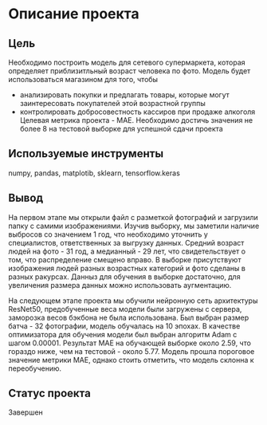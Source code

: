 # Описание проекта
## Цель
Необходимо построить модель для сетевого супермаркета, которая определяет приблизитльный возраст человека по фото. Модель будет использоваться магазином для того, чтобы 
- анализировать покупки и предлагать товары, которые могут заинтересовать покупателей этой возрастной группы
- контролировать добросовестность кассиров при продаже алкоголя  
Целевая метрика проекта - MAE. Необходимо достичь значения не более 8 на тестовой выборке для успешной сдачи проекта

## Используемые инструменты
numpy, pandas, matplotib, sklearn, tensorflow.keras  

## Вывод
На первом этапе мы открыли файл с разметкой фотографий и загрузили папку с самими изображениями. Изучив выборку, мы заметили наличие выбросов со значением 1 год, что необходимо уточнить у специалистов, ответственных за выгрузку данных. Средний возраст людей на фото - 31 год, а медианный - 29 лет, что свидетельствует о том, что распределение смещено вправо. В выборке присутствуют изображения людей разных возрастных категорий и фото сделаны в разных ракурсах. Данныз для обучения в выборке достаточно, для увеличения размера данных можно использовать аугментацию.   
  
На следующем этапе проекта мы обучили нейронную сеть архитектуры ResNet50, предобученные веса модели были загружены с сервера, заморозка весов бэкбона не была использована. Был выбран размер батча - 32 фотографии, модель обучалась на 10 эпохах. В качестве оптимизатора для обучения модели был выбран алгоритм Adam с шагом 0.00001. Результат MAE на обучающей выборке около 2.59, что гораздо ниже, чем на тестовой - около 5.77. Модель прошла пороговое значение метрики MAE, однако стоить отметить, что модель склонна к переобучению.

## Статус проекта
Завершен

